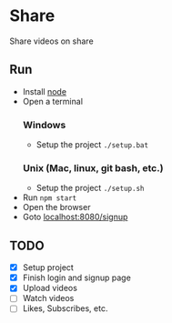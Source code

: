 # Share

Share videos on share

## Run
  - Install [node](https://nodejs.org/en/)
  - Open a terminal
    ### Windows
    - Setup the project `./setup.bat`
    ### Unix (Mac, linux, git bash, etc.)
    - Setup the project `./setup.sh`
  - Run `npm start`
  - Open the browser
  - Goto [localhost:8080/signup](http://localhost:8080/signup)

## TODO

- [x] Setup project
- [x] Finish login and signup page
- [x] Upload videos
- [ ] Watch videos
- [ ] Likes, Subscribes, etc.
